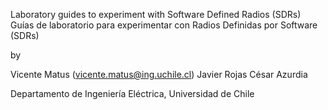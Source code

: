 Laboratory guides to experiment with Software Defined Radios (SDRs)
Guías de laboratorio para experimentar con Radios Definidas por Software (SDRs)

by

Vicente Matus (vicente.matus@ing.uchile.cl)
Javier Rojas
César Azurdia

Departamento de Ingeniería Eléctrica, Universidad de Chile
